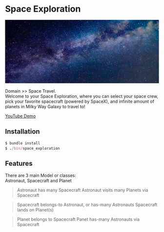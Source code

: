 # Space Exploration

<div align="center">
  <img src="./space.png">
</div>

Domain >> Space Travel.<br>
Welcome to your Space Exploration, where you can select your space crew, pick your favorite spacecraft (powered by SpaceX), and infinite amount of planets in Milky Way Galaxy to travel to!<br>

<a href="https://youtu.be/amt7y-bIKkk">YouTube Demo</a>

## Installation

```ruby
$ bundle install
$ ./bin/space_exploration
```

## Features

There are 3 main Model or classes:<br>
Astronaut, Spacecraft and Planet

> Astronaut has many Spacecraft 
> Astronaut visits many Planets via Spacecraft

> Spacecraft belongs-to Astronaut, or has-many Astronauts
> Spacecraft lands on Planet(s)

> Planet belongs to Spacecraft 
> Panet has-many Astronauts via Spacecraft
